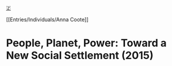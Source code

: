 [🇿](zotero://select/library/items/CE2N3JS5)

[[Entries/Individuals/Anna Coote]] 
# People, Planet, Power: Toward a New Social Settlement (2015)

